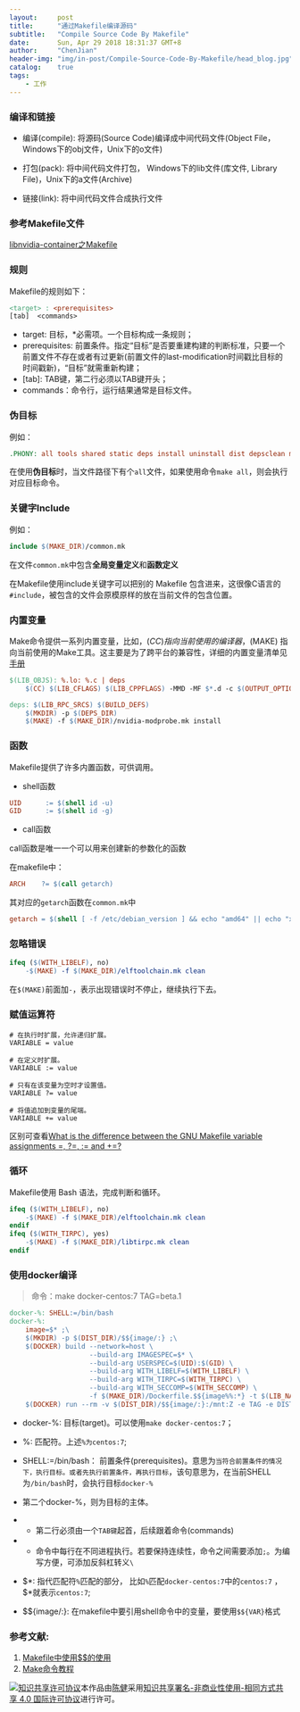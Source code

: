 ```yaml
---
layout:     post
title:      "通过Makefile编译源码"
subtitle:   "Compile Source Code By Makefile"
date:       Sun, Apr 29 2018 18:31:37 GMT+8
author:     "ChenJian"
header-img: "img/in-post/Compile-Source-Code-By-Makefile/head_blog.jpg"
catalog:    true
tags:
    - 工作
---
```


### 编译和链接

- 编译(compile): 将源码(Source Code)编译成中间代码文件(Object File，Windows下的obj文件，Unix下的o文件)

- 打包(pack): 将中间代码文件打包， Windows下的lib文件(库文件, Library File)，Unix下的a文件(Archive)

- 链接(link): 将中间代码文件合成执行文件

### 参考Makefile文件

[libnvidia-container之Makefile](https://raw.githubusercontent.com/NVIDIA/libnvidia-container/master/Makefile)

### 规则

Makefile的规则如下：

``` makefile
<target> : <prerequisites> 
[tab]  <commands>
```

- target: 目标，*必需项。一个目标构成一条规则；
- prerequisites: 前置条件。指定“目标”是否要重建构建的判断标准，只要一个前置文件不存在或者有过更新(前置文件的last-modification时间戳比目标的时间戳新)，“目标”就需重新构建；
- \[tab]: TAB键，第二行必须以TAB键开头；
- commands：命令行，运行结果通常是目标文件。

### 伪目标

例如：

``` makefile 
.PHONY: all tools shared static deps install uninstall dist depsclean mostlyclean clean distclean
```

在使用**伪目标**时，当文件路径下有个`all`文件，如果使用命令`make all`，则会执行对应目标命令。


### 关键字Include

例如：

``` makefile
include $(MAKE_DIR)/common.mk
```

在文件`common.mk`中包含**全局变量定义**和**函数定义**

在Makefile使用include关键字可以把别的 Makefile 包含进来，这很像C语言的`#include`，被包含的文件会原模原样的放在当前文件的包含位置。

### 内置变量

Make命令提供一系列内置变量，比如，$(CC) 指向当前使用的编译器，$(MAKE) 指向当前使用的Make工具。这主要是为了跨平台的兼容性，详细的内置变量清单见[手册](https://www.gnu.org/software/make/manual/html_node/Implicit-Variables.html)

``` makefile
$(LIB_OBJS): %.lo: %.c | deps
	$(CC) $(LIB_CFLAGS) $(LIB_CPPFLAGS) -MMD -MF $*.d -c $(OUTPUT_OPTION) $<

deps: $(LIB_RPC_SRCS) $(BUILD_DEFS)
	$(MKDIR) -p $(DEPS_DIR)
	$(MAKE) -f $(MAKE_DIR)/nvidia-modprobe.mk install
```

### 函数

Makefile提供了许多内置函数，可供调用。

- shell函数

``` makefile
UID      := $(shell id -u)
GID      := $(shell id -g)
```

- call函数

call函数是唯一一个可以用来创建新的参数化的函数

在makefile中：

``` makefile
ARCH    ?= $(call getarch)
```

其对应的`getarch`函数在`common.mk`中

``` makefile
getarch = $(shell [ -f /etc/debian_version ] && echo "amd64" || echo "x86_64")
```

### 忽略错误

``` makefile
ifeq ($(WITH_LIBELF), no)
	-$(MAKE) -f $(MAKE_DIR)/elftoolchain.mk clean
```

在`$(MAKE)`前面加`-`，表示出现错误时不停止，继续执行下去。

### 赋值运算符

``` shell
# 在执行时扩展，允许递归扩展。
VARIABLE = value

# 在定义时扩展。
VARIABLE := value

# 只有在该变量为空时才设置值。
VARIABLE ?= value

# 将值追加到变量的尾端。
VARIABLE += value
```

区别可查看[What is the difference between the GNU Makefile variable assignments =, ?=, := and +=?
](https://stackoverflow.com/questions/448910/what-is-the-difference-between-the-gnu-makefile-variable-assignments-a)

### 循环

Makefile使用 Bash 语法，完成判断和循环。

``` makefile
ifeq ($(WITH_LIBELF), no)
	-$(MAKE) -f $(MAKE_DIR)/elftoolchain.mk clean
endif
ifeq ($(WITH_TIRPC), yes)
	-$(MAKE) -f $(MAKE_DIR)/libtirpc.mk clean
endif
```

### 使用docker编译

> 命令：make docker-centos:7 TAG=beta.1

``` makefile
docker-%: SHELL:=/bin/bash
docker-%:
	image=$* ;\
	$(MKDIR) -p $(DIST_DIR)/$${image/:} ;\
	$(DOCKER) build --network=host \
                    --build-arg IMAGESPEC=$* \
                    --build-arg USERSPEC=$(UID):$(GID) \
                    --build-arg WITH_LIBELF=$(WITH_LIBELF) \
                    --build-arg WITH_TIRPC=$(WITH_TIRPC) \
                    --build-arg WITH_SECCOMP=$(WITH_SECCOMP) \
                    -f $(MAKE_DIR)/Dockerfile.$${image%%:*} -t $(LIB_NAME):$${image/:} . ;\
	$(DOCKER) run --rm -v $(DIST_DIR)/$${image/:}:/mnt:Z -e TAG -e DISTRIB -e SECTION $(LIB_NAME):$${image/:}
```

- docker-%: 目标(target)。可以使用`make docker-centos:7`；

- %: 匹配符。上述`%为centos:7`;

- SHELL:=/bin/bash： 前置条件(prerequisites)。意思为`当符合前置条件的情况下，执行目标。或者先执行前置条件，再执行目标`，该句意思为，在当前SHELL为`/bin/bash`时，会执行目标`docker-%`

- 第二个docker-%，则为目标的主体。
- - 第二行必须由一个`TAB键`起首，后续跟着命令(commands)
- - 命令中每行在不同进程执行。若要保持连续性，命令之间需要添加`;`。为编写方便，可添加反斜杠转义`\`

- \$\*: 指代匹配符`%`匹配的部分， 比如`%`匹配`docker-centos:7`中的`centos:7` ，$\*就表示`centos:7`;

- \$\${image/:}: 在makefile中要引用shell命令中的变量，要使用`$${VAR}`格式



### 参考文献:


1. [Makefile中使用$$的使用](http://makaidong.com/LiuYanYGZ/664768_4491452.html)
2. [Make命令教程](http://www.ruanyifeng.com/blog/2015/02/make.html)


<a rel="license" href="http://creativecommons.org/licenses/by-nc-sa/4.0/"><img alt="知识共享许可协议" style="border-width:0" src="https://i.creativecommons.org/l/by-nc-sa/4.0/88x31.png" /></a>本作品由<a xmlns:cc="http://creativecommons.org/ns#" href="https://o-my-chenjian.com/2018/04/29/Compile-Source-Code-By-Makefile/" property="cc:attributionName" rel="cc:attributionURL">陈健</a>采用<a rel="license" href="http://creativecommons.org/licenses/by-nc-sa/4.0/">知识共享署名-非商业性使用-相同方式共享 4.0 国际许可协议</a>进行许可。